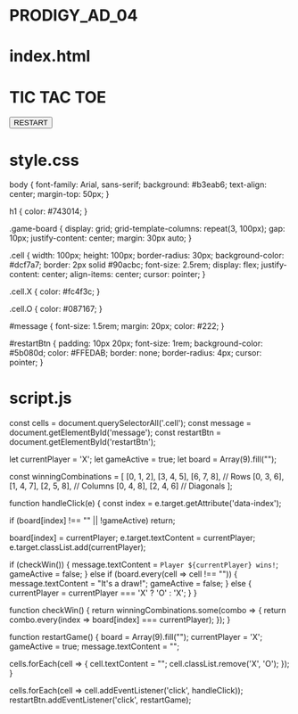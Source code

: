 # PRODIGY_AD_04
# index.html

<!DOCTYPE html>
<html lang="en">
<head>
  <meta charset="UTF-8" />
  <meta name="viewport" content="width=device-width, initial-scale=1.0"/>
  <title>Tic Tac Toe</title>
  <link rel="stylesheet" href="style.css" />
</head>
<body>
  <h1>TIC TAC TOE</h1>

  <div class="game-board" id="gameBoard">
    <div class="cell" data-index="0"></div>
    <div class="cell" data-index="1"></div>
    <div class="cell" data-index="2"></div>
    <div class="cell" data-index="3"></div>
    <div class="cell" data-index="4"></div>
    <div class="cell" data-index="5"></div>
    <div class="cell" data-index="6"></div>
    <div class="cell" data-index="7"></div>
    <div class="cell" data-index="8"></div>
  </div>

  <div id="message"></div>
  <button id="restartBtn">RESTART</button>

  <script src="script.js"></script>
</body>
</html>

# style.css
body {
  font-family: Arial, sans-serif;
  background: #b3eab6;
  text-align: center;
  margin-top: 50px;
}

h1 {
  color: #743014;
}

.game-board {
  display: grid;
  grid-template-columns: repeat(3, 100px);
  gap: 10px;
  justify-content: center;
  margin: 30px auto;
}

.cell {
  width: 100px;
  height: 100px;
  border-radius: 30px;
  background-color: #dcf7a7;
  border: 2px solid #90acbc;
  font-size: 2.5rem;
  display: flex;
  justify-content: center;
  align-items: center;
  cursor: pointer;
}

.cell.X {
  color: #fc4f3c;
}

.cell.O {
  color: #087167;
}

#message {
  font-size: 1.5rem;
  margin: 20px;
  color: #222;
}

#restartBtn {
  padding: 10px 20px;
  font-size: 1rem;
  background-color: #5b080d;
  color: #FFEDAB;
  border: none;
  border-radius: 4px;
  cursor: pointer;
}

# script.js
const cells = document.querySelectorAll('.cell');
const message = document.getElementById('message');
const restartBtn = document.getElementById('restartBtn');

let currentPlayer = 'X';
let gameActive = true;
let board = Array(9).fill("");

const winningCombinations = [
  [0, 1, 2], [3, 4, 5], [6, 7, 8], // Rows
  [0, 3, 6], [1, 4, 7], [2, 5, 8], // Columns
  [0, 4, 8], [2, 4, 6]             // Diagonals
];

function handleClick(e) {
  const index = e.target.getAttribute('data-index');

  if (board[index] !== "" || !gameActive) return;

  board[index] = currentPlayer;
  e.target.textContent = currentPlayer;
  e.target.classList.add(currentPlayer);

  if (checkWin()) {
    message.textContent = `Player ${currentPlayer} wins!`;
    gameActive = false;
  } else if (board.every(cell => cell !== "")) {
    message.textContent = "It's a draw!";
    gameActive = false;
  } else {
    currentPlayer = currentPlayer === 'X' ? 'O' : 'X';
  }
}

function checkWin() {
  return winningCombinations.some(combo => {
    return combo.every(index => board[index] === currentPlayer);
  });
}

function restartGame() {
  board = Array(9).fill("");
  currentPlayer = 'X';
  gameActive = true;
  message.textContent = "";

  cells.forEach(cell => {
    cell.textContent = "";
    cell.classList.remove('X', 'O');
  });
}

cells.forEach(cell => cell.addEventListener('click', handleClick));
restartBtn.addEventListener('click', restartGame);


